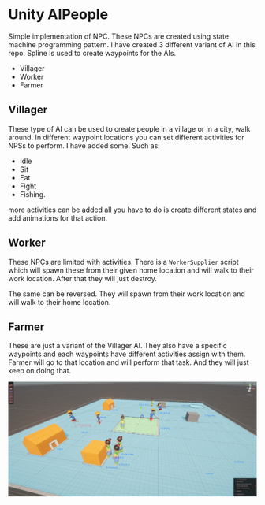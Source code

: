# Unity AIPeople
Simple implementation of NPC. These NPCs are created using state machine programming pattern. I have created
3 different variant of AI in this repo. Spline is used to create waypoints for the AIs.

- Villager
- Worker
- Farmer

## Villager
These type of AI can be used to create people in a village or in a city, walk around. In different 
waypoint locations you can set different activities for NPSs to perform. I have added some. Such as: 
- Idle
- Sit
- Eat
- Fight
- Fishing.

more activities can be added all you have to do is create different states and add animations for that action.

## Worker 
These NPCs are limited with activities. There is a `WorkerSupplier` script which will spawn these from their
given home location and will walk to their work location. After that they will just destroy. 

The same can be reversed. They will spawn from their work location and will walk to their home location. 

## Farmer
These are just a variant of the Villager AI. They also have a specific waypoints and each waypoints have different 
activities assign with them. Farmer will go to that location and will perform that task. And they will just keep on 
doing that. 

<img src ="images\Screenshot.png" width="700"/>
